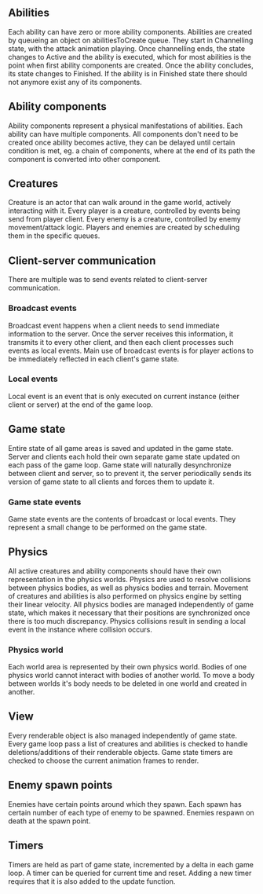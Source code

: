 ## Abilities

Each ability can have zero or more ability components. Abilities are created by queueing an object on abilitiesToCreate queue. They start in Channelling state, with the attack animation playing. Once channelling ends, the state changes to Active and the ability is executed, which for most abilities is the point when first ability components are created. Once the ability concludes, its state changes to Finished. If the ability is in Finished state there should not anymore exist any of its components.

## Ability components

Ability components represent a physical manifestations of abilities. Each ability can have multiple components. All components don't need to be created once ability becomes active, they can be delayed until certain condition is met, eg. a chain of components, where at the end of its path the component is converted into other component.

## Creatures

Creature is an actor that can walk around in the game world, actively interacting with it. Every player is a creature, controlled by events being send from player client. Every enemy is a creature, controlled by enemy movement/attack logic. Players and enemies are created by scheduling them in the specific queues.

## Client-server communication

There are multiple was to send events related to client-server communication.

### Broadcast events

Broadcast event happens when a client needs to send immediate information to the server. Once the server receives this information, it transmits it to every other client, and then each client processes such events as local events. Main use of broadcast events is for player actions to be immediately reflected in each client's game state.

### Local events

Local event is an event that is only executed on current instance (either client or server) at the end of the game loop.

## Game state

Entire state of all game areas is saved and updated in the game state. Server and clients each hold their own separate game state updated on each pass of the game loop. Game state will naturally desynchronize between client and server, so to prevent it, the server periodically sends its version of game state to all clients and forces them to update it.

### Game state events

Game state events are the contents of broadcast or local events. They represent a small change to be performed on the game state.

## Physics

All active creatures and ability components should have their own representation in the physics worlds. Physics are used to resolve collisions between physics bodies, as well as physics bodies and terrain. Movement of creatures and abilities is also performed on physics engine by setting their linear velocity. All physics bodies are managed independently of game state, which makes it necessary that their positions are synchronized once there is too much discrepancy. Physics collisions result in sending a local event in the instance where collision occurs.

### Physics world

Each world area is represented by their own physics world. Bodies of one physics world cannot interact with bodies of another world. To move a body between worlds it's body needs to be deleted in one world and created in another.

## View

Every renderable object is also managed independently of game state. Every game loop pass a list of creatures and abilities is checked to handle deletions/additions of their renderable objects. Game state timers are checked to choose the current animation frames to render.

## Enemy spawn points

Enemies have certain points around which they spawn. Each spawn has certain number of each type of enemy to be spawned. Enemies respawn on death at the spawn point.

## Timers

Timers are held as part of game state, incremented by a delta in each game loop. A timer can be queried for current time and reset. Adding a new timer requires that it is also added to the update function.